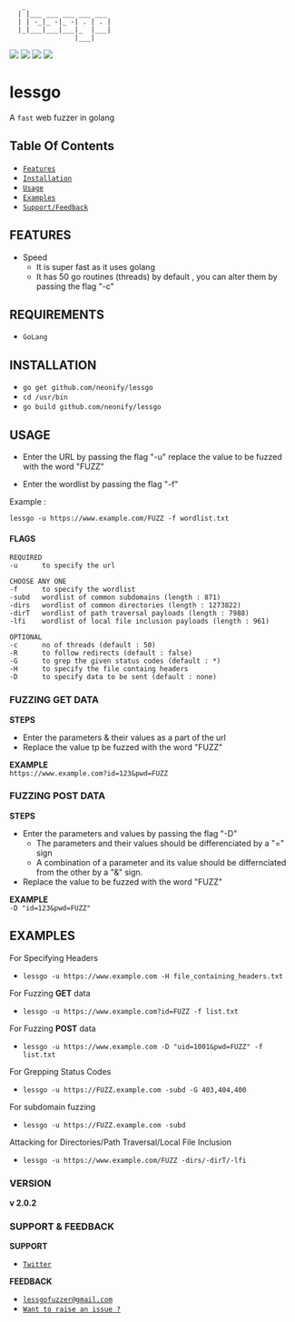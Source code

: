        _
      | |___ ___ ___ ___ ___
      | | -_|_ -|_ -| . | . |
      |_|___|___|___|_  |___|
                    |___|
<img src="https://img.shields.io/badge/Language-Golang-darkgray">    <img src="https://img.shields.io/badge/License-GNU General Public License v3.0-blue">
<img src="https://img.shields.io/badge/Author-Neonify-white">      <img src="https://img.shields.io/badge/Credits-NeGo-orange">


# lessgo
A `fast` web fuzzer in golang

## Table Of Contents
* <a href="#FEATURES">`Features`</a> 
* <a href="#INSTALLATION">`Installation`</a>
* <a href="#USAGE">`Usage`</a>
* <a href="#EXAMPLES">`Examples`</a>
* <a href="#SUPPORT & FEEDBACK">`Support/Feedback`</a>

## FEATURES
* Speed
   * It is super fast as it uses golang
   * It has 50 go routines (threads) by default , you can alter them by passing
the flag "-c"

## REQUIREMENTS
* `GoLang`

## INSTALLATION
* `go get github.com/neonify/lessgo`
* `cd /usr/bin`
* `go build github.com/neonify/lessgo`


## USAGE 

* Enter the URL by passing the flag "-u" replace the value to be fuzzed with the word "FUZZ"

* Enter the wordlist by passing the flag "-f"

Example : 
```
lessgo -u https://www.example.com/FUZZ -f wordlist.txt
```

#### FLAGS
```
REQUIRED
-u      to specify the url 

CHOOSE ANY ONE 
-f      to specify the wordlist
-subd   wordlist of common subdomains (length : 871)
-dirs   wordlist of common directories (length : 1273822)
-dirT   wordlist of path traversal payloads (length : 7988)
-lfi    wordlist of local file inclusion payloads (length : 961)

OPTIONAL 
-c      no of threads (default : 50)
-R      to follow redirects (default : false)
-G      to grep the given status codes (default : *)
-H      to specify the file containg headers
-D      to specify data to be sent (default : none)
```
### FUZZING GET DATA
__STEPS__
* Enter the parameters & their values as a part of the url
* Replace the value tp be fuzzed with the word "FUZZ" 

__EXAMPLE__ \
`https://www.example.com?id=123&pwd=FUZZ`

### FUZZING POST DATA 
__STEPS__
* Enter the parameters and values by passing the flag "-D"
    * The parameters and their values should be differenciated by a "=" sign
    * A combination of a parameter and its value should be differnciated
from the other by a "&" sign.
* Replace the value to be fuzzed with the word "FUZZ" 

__EXAMPLE__ \
`-D "id=123&pwd=FUZZ"`

## EXAMPLES
For Specifying Headers 
* `lessgo -u https://www.example.com -H file_containing_headers.txt`

For Fuzzing __GET__ data
* `lessgo -u https://www.example.com?id=FUZZ -f list.txt`

For Fuzzing __POST__ data
* `lessgo -u https://www.example.com -D "uid=1001&pwd=FUZZ" -f list.txt`

For Grepping Status Codes
* `lessgo -u https://FUZZ.example.com -subd -G 403,404,400`

For subdomain fuzzing
* `lessgo -u https://FUZZ.example.com -subd`

Attacking for Directories/Path Traversal/Local File Inclusion
* `lessgo -u https://www.example.com/FUZZ -dirs/-dirT/-lfi`


### VERSION
<strong>v 2.0.2</strong>

### SUPPORT & FEEDBACK

__SUPPORT__
* <a href="https://mobile.twitter.com/neonify4">`Twitter`</a>

__FEEDBACK__
* <a href="mailto:lessgofuzzer@gmail.com">`lessgofuzzer@gmail.com`</a>
* <a href="https://github.com/neonify/lessgo/issues">`Want to raise an issue ?`</a>
